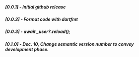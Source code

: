 ##### [0.0.1] - Initial github release
##### [0.0.2] - Format code with dartfmt
##### [0.0.3] - await _user?.reload();
##### [0.1.0] - Dec. 10, Change semantic version number to convey development phase.